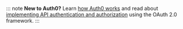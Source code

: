 ::: note
**New to Auth0?** Learn <a href="/overview" target="_blank">how Auth0 works</a> and read about <a href="/api-auth" target="_blank" rel="noreferrer">implementing API authentication and authorization</a> using the OAuth 2.0 framework.
:::
